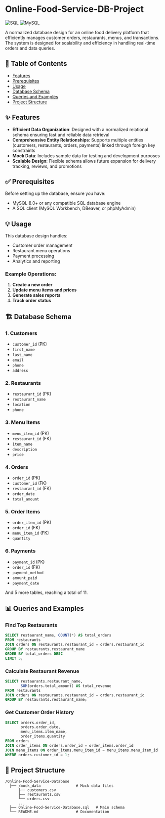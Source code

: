 # Online-Food-Service-DB-Project


![SQL](https://img.shields.io/badge/sql-varying-yellow.svg)
![MySQL](https://img.shields.io/badge/mysql-8.0+-blue.svg)

A normalized database design for an online food delivery platform that efficiently manages customer orders, restaurants, menus, and transactions. The system is designed for scalability and efficiency in handling real-time orders and data queries.

## 📝 Table of Contents

- [Features](#features)
- [Prerequisites](#prerequisites)
- [Usage](#usage)
- [Database Schema](#database-schema)
- [Queries and Examples](#queries-and-examples)
- [Project Structure](#project-structure)

## ✨ Features

- **Efficient Data Organization**: Designed with a normalized relational schema ensuring fast and reliable data retrieval
- **Comprehensive Entity Relationships**: Supports multiple entities (customers, restaurants, orders, payments) linked through foreign key constraints
- **Mock Data**: Includes sample data for testing and development purposes
- **Scalable Design**: Flexible schema allows future expansion for delivery tracking, reviews, and promotions

## ✅ Prerequisites

Before setting up the database, ensure you have:

- MySQL 8.0+ or any compatible SQL database engine
- A SQL client (MySQL Workbench, DBeaver, or phpMyAdmin)

## 💡 Usage

This database design handles:

- Customer order management
- Restaurant menu operations
- Payment processing
- Analytics and reporting

### Example Operations:

1. **Create a new order**
2. **Update menu items and prices**
3. **Generate sales reports**
4. **Track order status**

## 🏗️ Database Schema

### 1. Customers
- `customer_id` (PK)
- `first_name`
- `last_name`
- `email`
- `phone`
- `address`

### 2. Restaurants
- `restaurant_id` (PK)
- `restaurant_name`
- `location`
- `phone`

### 3. Menu Items
- `menu_item_id` (PK)
- `restaurant_id` (FK)
- `item_name`
- `description`
- `price`

### 4. Orders
- `order_id` (PK)
- `customer_id` (FK)
- `restaurant_id` (FK)
- `order_date`
- `total_amount`

### 5. Order Items
- `order_item_id` (PK)
- `order_id` (FK)
- `menu_item_id` (FK)
- `quantity`

### 6. Payments
- `payment_id` (PK)
- `order_id` (FK)
- `payment_method`
- `amount_paid`
- `payment_date`

And 5 more tables, reaching a total of 11.

## 📊 Queries and Examples

### Find Top Restaurants
```sql
SELECT restaurant_name, COUNT(*) AS total_orders
FROM restaurants
JOIN orders ON restaurants.restaurant_id = orders.restaurant_id
GROUP BY restaurants.restaurant_name
ORDER BY total_orders DESC
LIMIT 5;
```

### Calculate Restaurant Revenue
```sql
SELECT restaurants.restaurant_name, 
       SUM(orders.total_amount) AS total_revenue
FROM restaurants
JOIN orders ON restaurants.restaurant_id = orders.restaurant_id
GROUP BY restaurants.restaurant_name;
```

### Get Customer Order History
```sql
SELECT orders.order_id, 
       orders.order_date, 
       menu_items.item_name, 
       order_items.quantity
FROM orders
JOIN order_items ON orders.order_id = order_items.order_id
JOIN menu_items ON order_items.menu_item_id = menu_items.menu_item_id
WHERE orders.customer_id = 1;
```

## 📁 Project Structure

```
/Online-Food-Service-Database
  ├── /mock_data                # Mock data files
      ├── customers.csv
      ├── restaurants.csv
      └── orders.csv
      ...
  ├── Online-Food-Service-Database.sql   # Main schema
  └── README.md                 # Documentation
```
